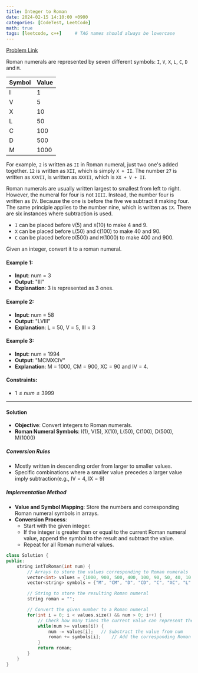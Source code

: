 ```yaml
---
title: Integer to Roman
date: 2024-02-15 14:10:00 +0900
categories: [CodeTest, LeetCode]
math: true
tags: [leetcode, c++]     # TAG names should always be lowercase
---
```


[Problem Link](https://leetcode.com/problems/integer-to-roman/submissions/1175729995/)

Roman numerals are represented by seven different symbols: `I`, `V`, `X`, `L`, `C`, `D` and `M`.

| Symbol | Value |
| ------ | ----- |
| I      | 1     |
| V      | 5     |
| X      | 10    |
| L      | 50    |
| C      | 100   |
| D      | 500   |
| M      | 1000  |

For example, `2` is written as `II` in Roman numeral, just two one's added together. `12` is written as `XII`, which is simply `X + II`. The number `27` is written as `XXVII`, is written as `XXVII`, which is `XX + V + II`.

Roman numerals are usually written largest to smallest from left to right. However, the numeral for four is not `IIII`. Instead, the number four is written as `IV`. Because the one is before the five we subtract it making four. The same principle applies to the number nine, which is written as `IX`. There are six instances where subtraction is used.

* `I` can be placed before `V`(5) and `X`(10) to make 4 and 9.
* `X` can be placed before `L`(50) and `C`(100) to make 40 and 90.
* `C` can be placed before `D`(500) and `M`(1000) to make 400 and 900.

Given an integer, convert it to a roman numeral.



#### Example 1:

* **Input**: num = 3
* **Output**: "III"
* **Explanation**: 3 is represented as 3 ones.



#### Example 2:

* **Input**: num = 58
* **Output**: "LVIII"
* **Explanation**: L = 50, V = 5, III = 3



#### Example 3:

* **Input**: num = 1994
* **Output**: "MCMXCIV"
* **Explanation**: M = 1000, CM = 900, XC = 90 and IV = 4.



#### Constraints:

* $1 \le num \le 3999$



---

#### Solution

* **Objective**: Convert integers to Roman numerals.
* **Roman Numeral Symbols**:  I(1), V(5), X(10), L(50), C(100), D(500), M(1000)



##### Conversion Rules

* Mostly written in descending order from larger to smaller values.
* Specific combinations where a smaller value precedes a larger value imply subtraction(e.g., IV = 4, IX = 9)



##### Implementation Method

* **Value and Symbol Mapping**: Store the numbers and corresponding Roman numeral symbols in arrays.
* **Conversion Process**: 
  * Start with the given integer.
  * If the integer is greater than or equal to the current Roman numeral value, append the symbol to the result and subtract the value.
  * Repeat for all Roman numeral values.

```c++
class Solution {
public:
    string intToRoman(int num) {
        // Arrays to store the values corresponding to Roman numerals
        vector<int> values = {1000, 900, 500, 400, 100, 90, 50, 40, 10, 9, 5, 4, 1};
        vector<string> symbols = {"M", "CM", "D", "CD", "C", "XC", "L", "XL", "X", "IX", "V", "IV", "I"};

        // String to store the resulting Roman numeral
        string roman = "";

        // Convert the given number to a Roman numeral
        for(int i = 0; i < values.size() && num > 0; i++) {
            // Check how many times the current value can represent the number
            while(num >= values[i]) { 
                num -= values[i];   // Substract the value from num
                roman += symbols[i];    // Add the corresponding Roman Numeral to the result
            }
            return roman;
        }
    }
}
```